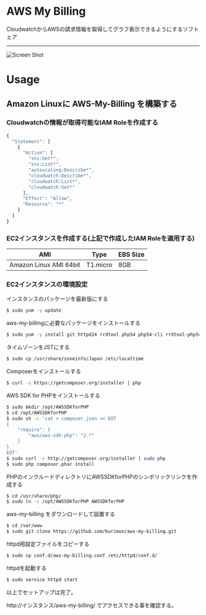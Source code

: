 # AWS My Billing
CloudwatchからAWSの請求情報を取得してグラフ表示できるようにするソフトェア
  
---
![Screen Shot](https://raw.github.com/kurimon/aws-my-billing/master/docs/screenshot01.png "Screen Shot")
  
# Usage
## Amazon Linuxに AWS-My-Billing を構築する
### Cloudwatchの情報が取得可能なIAM Roleを作成する
```javascript
{
  "Statement": [
    {
      "Action": [
        "sns:Get*",
        "sns:List*",
        "autoscaling:Describe*",
        "cloudwatch:Describe*",
        "cloudwatch:List*",
        "cloudwatch:Get*"
      ],
      "Effect": "Allow",
      "Resource": "*"
    }
  ]
}
```
  
### EC2インスタンスを作成する(上記で作成したIAM Roleを適用する)
| AMI                    | Type     | EBS Size |
| ---------------------- | -------- | -------- |
| Amazon Linux AMI 64bit | T1.micro | 8GB      |
  
### EC2インスタンスの環境設定
インスタンスのパッケージを最新版にする
```bash
$ sudo yum -y update
```
  
aws-my-billingに必要なパッケージをインストールする
```bash
$ sudo yum -y install git httpd24 rrdtool php54 php54-cli rrdtool-php54
```

タイムゾーンをJSTにする
```bash
$ sudo cp /usr/share/zoneinfo/Japan /etc/localtime
```
  
Composerをインストールする
```bash
$ curl -s https://getcomposer.org/installer | php
```
  
AWS SDK for PHPをインストールする
```bash
$ sudo mkdir /opt/AWSSDKforPHP
$ cd /opt/AWSSDKforPHP
$ sudo sh -c 'cat > composer.json << EOT
{
    "require": {
        "aws/aws-sdk-php": "2.*"
    }
}
EOT'
$ sudo curl -s http://getcomposer.org/installer | sudo php
$ sudo php composer.phar install
```
  
PHPのインクルードディレクトリにAWSSDKforPHPのシンボリックリンクを作成する
```bash
$ cd /usr/share/php/
$ sudo ln -s /opt/AWSSDKforPHP AWSSDKforPHP
```
  
aws-my-billing をダウンロードして設置する
```bash
$ cd /var/www
$ sudo git clone https://github.com/kurimon/aws-my-billing.git
```
  
httpd用設定ファイルをコピーする
```bash
$ sudo cp conf.d/aws-my-billing.conf /etc/httpd/conf.d/
```
  
httpdを起動する
```bash
$ sudo service httpd start
```
  
以上でセットアップは完了。
  
http://インスタンス/aws-my-billing/ でアクセスできる事を確認する。






